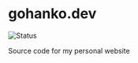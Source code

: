 # gohanko.dev
![Status](https://github.com/gohanko/gohanko.dev/actions/workflows/unit_tests.yml/badge.svg)

Source code for my personal website
